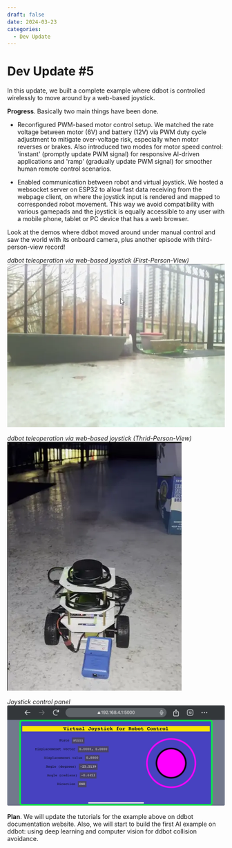 ```yaml
---
draft: false 
date: 2024-03-23
categories:
  - Dev Update
---
```


# Dev Update \#5

In this update, we built a complete example where ddbot is controlled wirelessly to move around by a web-based joystick. 

**Progress**. Basically two main things have been done.

- Reconfigured PWM-based motor control setup. We matched the rate voltage between motor (6V) and battery (12V) via PWM duty cycle adjustment to mitigate over-voltage risk, especially when motor reverses or brakes. Also introduced two modes for motor speed control: 'instant' (promptly update PWM signal) for responsive AI-driven applications and 'ramp' (gradually update PWM signal) for smoother human remote control scenarios.

- Enabled communication between robot and virtual joystick. We hosted a websocket server on ESP32 to allow fast data receiving from the webpage client, on where the joystick input is rendered and mapped to corresponded robot movement. This way we avoid compatibility with various gamepads and the joystick is equally accessible to any user with a mobile phone, tablet or PC device that has a web browser. 

Look at the demos where ddbot moved around under manual control and saw the world with its onboard camera, plus another episode with third-person-view record!

*ddbot teleoperation via web-based joystick (First-Person-View)*
![ddbot teleoperation via web-based joystick (First-Person-View)](../../assets/img/teleop_video.webp "ddbot teleoperation via web-based joystick (First-Person-View)")

*ddbot teleoperation via web-based joystick (Thrid-Person-View)*
![ddbot teleoperation via web-based joystick (Thrid-Person-View)](../../assets/img/teleop_video2.webp "ddbot teleoperation via web-based joystick (Thrid-Person-View)")

*Joystick control panel*
![Joystick control panel](../../assets/img/joystick.png)

**Plan**. We will update the tutorials for the example above on ddbot documentation website. Also, we will start to build the first AI example on ddbot: using deep learning and computer vision for ddbot collision avoidance.